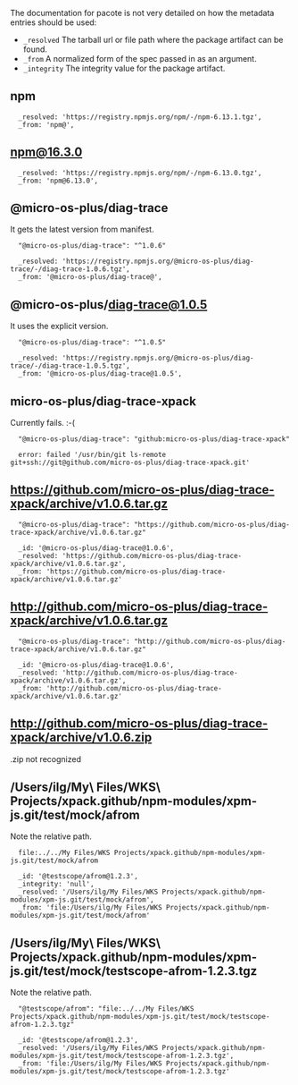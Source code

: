 The documentation for pacote is not very detailed on how the metadata
entries should be used:

- `_resolved` The tarball url or file path where the package artifact can be found.
- `_from` A normalized form of the spec passed in as an argument.
- `_integrity` The integrity value for the package artifact.

## npm

```
  _resolved: 'https://registry.npmjs.org/npm/-/npm-6.13.1.tgz',
  _from: 'npm@',
```

## npm@16.3.0

```
  _resolved: 'https://registry.npmjs.org/npm/-/npm-6.13.0.tgz',
  _from: 'npm@6.13.0',
```

## @micro-os-plus/diag-trace

It gets the latest version from manifest.

```
  "@micro-os-plus/diag-trace": "^1.0.6"

  _resolved: 'https://registry.npmjs.org/@micro-os-plus/diag-trace/-/diag-trace-1.0.6.tgz',
  _from: '@micro-os-plus/diag-trace@',
```

## @micro-os-plus/diag-trace@1.0.5

It uses the explicit version.

```
  "@micro-os-plus/diag-trace": "^1.0.5"

  _resolved: 'https://registry.npmjs.org/@micro-os-plus/diag-trace/-/diag-trace-1.0.5.tgz',
  _from: '@micro-os-plus/diag-trace@1.0.5',
```

## micro-os-plus/diag-trace-xpack

Currently fails. :-(

```
  "@micro-os-plus/diag-trace": "github:micro-os-plus/diag-trace-xpack"

  error: failed '/usr/bin/git ls-remote git+ssh://git@github.com/micro-os-plus/diag-trace-xpack.git'
```

## https://github.com/micro-os-plus/diag-trace-xpack/archive/v1.0.6.tar.gz

```
  "@micro-os-plus/diag-trace": "https://github.com/micro-os-plus/diag-trace-xpack/archive/v1.0.6.tar.gz"

  _id: '@micro-os-plus/diag-trace@1.0.6',
  _resolved: 'https://github.com/micro-os-plus/diag-trace-xpack/archive/v1.0.6.tar.gz',
  _from: 'https://github.com/micro-os-plus/diag-trace-xpack/archive/v1.0.6.tar.gz'
```

## http://github.com/micro-os-plus/diag-trace-xpack/archive/v1.0.6.tar.gz

```
  "@micro-os-plus/diag-trace": "http://github.com/micro-os-plus/diag-trace-xpack/archive/v1.0.6.tar.gz"

  _id: '@micro-os-plus/diag-trace@1.0.6',
  _resolved: 'http://github.com/micro-os-plus/diag-trace-xpack/archive/v1.0.6.tar.gz',
  _from: 'http://github.com/micro-os-plus/diag-trace-xpack/archive/v1.0.6.tar.gz'
```

## http://github.com/micro-os-plus/diag-trace-xpack/archive/v1.0.6.zip

.zip not recognized

## /Users/ilg/My\ Files/WKS\ Projects/xpack.github/npm-modules/xpm-js.git/test/mock/afrom

Note the relative path.

```
  file:../../My Files/WKS Projects/xpack.github/npm-modules/xpm-js.git/test/mock/afrom

  _id: '@testscope/afrom@1.2.3',
  _integrity: 'null',
  _resolved: '/Users/ilg/My Files/WKS Projects/xpack.github/npm-modules/xpm-js.git/test/mock/afrom',
  _from: 'file:/Users/ilg/My Files/WKS Projects/xpack.github/npm-modules/xpm-js.git/test/mock/afrom'
```

## /Users/ilg/My\ Files/WKS\ Projects/xpack.github/npm-modules/xpm-js.git/test/mock/testscope-afrom-1.2.3.tgz

Note the relative path.

```
  "@testscope/afrom": "file:../../My Files/WKS Projects/xpack.github/npm-modules/xpm-js.git/test/mock/testscope-afrom-1.2.3.tgz"

  _id: '@testscope/afrom@1.2.3',
  _resolved: '/Users/ilg/My Files/WKS Projects/xpack.github/npm-modules/xpm-js.git/test/mock/testscope-afrom-1.2.3.tgz',
  _from: 'file:/Users/ilg/My Files/WKS Projects/xpack.github/npm-modules/xpm-js.git/test/mock/testscope-afrom-1.2.3.tgz'
```

